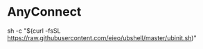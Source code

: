 # AnyConnect

sh -c "$(curl -fsSL https://raw.githubusercontent.com/eieo/ubshell/master/ubinit.sh)"
